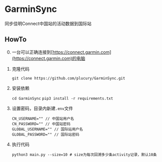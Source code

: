 # GarminSync
同步佳明Connect中国站的活动数据到国际站

## HowTo
0. 一台可以正确连接到[https://connect.garmin.com](https://connect.garmin.com)的电脑
1. 克隆代码
	
 	`git clone https://github.com/plucury/GarminSync.git`
2. 安装依赖
	
 	`cd GarminSync`
    	`pip3 install -r requirements.txt `
3. 设置密码，目录内新建`.env`文件
	```
	CN_USERNAME="" // 中国站用户名
	CN_PASSWORD="" // 中国站密码
	GLOBAL_USERNAME="" // 国际站用户名
	GLOBAL_PASSWORD="" // 国际站密码
	```
4. 执行代码

   	`python3 main.py --size=10 # size为每次回溯多少条activity记录，默认10条`
